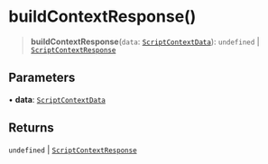 # buildContextResponse()

> **buildContextResponse**(`data`: [`ScriptContextData`](../../types/interfaces/ScriptContextData.md)): `undefined` \| [`ScriptContextResponse`](../../types/interfaces/ScriptContextResponse.md)

## Parameters

• **data**: [`ScriptContextData`](../../types/interfaces/ScriptContextData.md)

## Returns

`undefined` \| [`ScriptContextResponse`](../../types/interfaces/ScriptContextResponse.md)
